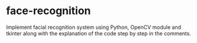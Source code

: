 # face-recognition
Implement facial recognition system using Python, OpenCV module and tkinter along with the explanation of the code step by step in the comments.
